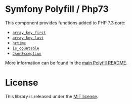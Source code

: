 Symfony Polyfill / Php73
========================

This component provides functions added to PHP 7.3 core:

- [`array_key_first`](https://php.net/array_key_first)
- [`array_key_last`](https://php.net/array_key_last)
- [`hrtime`](https://php.net/function.hrtime)
- [`is_countable`](https://php.net/is_countable)
- [`JsonException`](https://php.net/JsonException)

More information can be found in the
[main Polyfill README](https://github.com/symfony/polyfill/blob/master/README.md).

License
=======

This library is released under the [MIT license](LICENSE).
